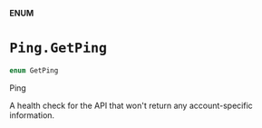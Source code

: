 **ENUM**

# `Ping.GetPing`

```swift
enum GetPing
```

Ping

A health check for the API that won't return any account-specific information.
